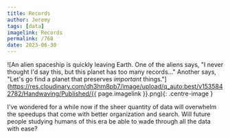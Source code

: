 ```yaml
---
title: Records
author: Jeremy
tags: [data]
imagelink: Records
permalink: /768
date: 2023-06-30
---
```


![An alien spaceship is quickly leaving Earth. One of the aliens says, "I never thought I'd say this, but this planet has too many records..." Another says, "Let's go find a planet that preserves *important* things."](https://res.cloudinary.com/dh3hm8pb7/image/upload/q_auto:best/v1535842782/Handwaving/Published/{{ page.imagelink }}.png){: .centre-image }

I've wondered for a while now if the sheer quantity of data will overwhelm the speedups that come with better organization and search. Will future people studying humans of this era be able to wade through all the data with ease?
